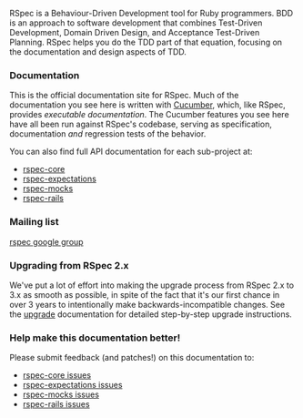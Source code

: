 RSpec is a Behaviour-Driven Development tool for Ruby programmers. BDD is an approach
to software development that combines Test-Driven Development, Domain Driven Design,
and Acceptance Test-Driven Planning. RSpec helps you do the TDD part of that equation,
focusing on the documentation and design aspects of TDD.

### Documentation

This is the official documentation site for RSpec. Much of the documentation you see here is
written with [Cucumber](http://github.com/cucumber/cucumber), which, like RSpec, provides _executable documentation_. The
Cucumber features you see here have all been run against RSpec's codebase, serving as
specification, documentation _and_ regression tests of the behavior.

You can also find full API documentation for each sub-project at:

* <a href="http://rubydoc.info/gems/rspec-core/frames">rspec-core</a>
* <a href="http://rubydoc.info/gems/rspec-expectations/frames">rspec-expectations</a>
* <a href="http://rubydoc.info/gems/rspec-mocks/frames">rspec-mocks</a>
* <a href="http://rubydoc.info/gems/rspec-rails/frames">rspec-rails</a>

### Mailing list

[rspec google group](http://groups.google.com/group/rspec)

### Upgrading from RSpec 2.x

We've put a lot of effort into making the upgrade process from RSpec 2.x to 3.x as smooth as
possible, in spite of the fact that it's our first chance in over 3 years to intentionally make
backwards-incompatible changes. See the [upgrade](/rspec/docs/upgrade) documentation for detailed step-by-step
upgrade instructions.

### Help make this documentation better!

Please submit feedback (and patches!) on this documentation to:

* <a href="http://github.com/rspec/rspec-core/issues">rspec-core issues</a>
* <a href="http://github.com/rspec/rspec-expectations/issues">rspec-expectations issues</a>
* <a href="http://github.com/rspec/rspec-mocks/issues">rspec-mocks issues</a>
* <a href="http://github.com/rspec/rspec-rails/issues">rspec-rails issues</a>

